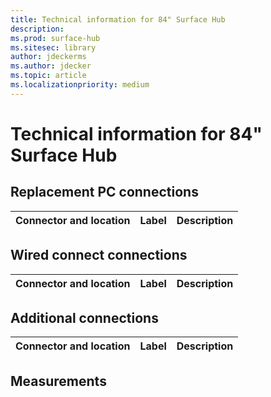 ```yaml
---
title: Technical information for 84" Surface Hub  
description:  
ms.prod: surface-hub
ms.sitesec: library
author: jdeckerms
ms.author: jdecker
ms.topic: article
ms.localizationpriority: medium
---
```


# Technical information for 84" Surface Hub

## Replacement PC connections 

Connector and location | Label | Description
--- | --- | ---



## Wired connect connections

Connector and location | Label | Description
--- | --- | ---

## Additional connections

Connector and location | Label | Description
--- | --- | ---

## Measurements 
